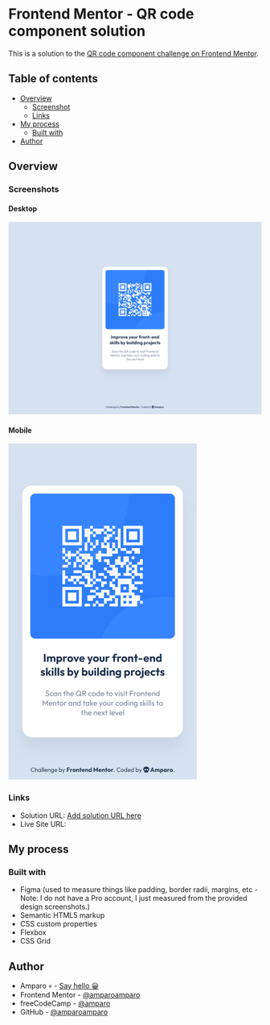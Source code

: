 # Frontend Mentor - QR code component solution

This is a solution to the [QR code component challenge on Frontend Mentor](https://www.frontendmentor.io/challenges/qr-code-component-iux_sIO_H).

## Table of contents

- [Overview](#overview)
  - [Screenshot](#screenshot)
  - [Links](#links)
- [My process](#my-process)
  - [Built with](#built-with)
- [Author](#author)

## Overview

### Screenshots

#### Desktop
![Desktop screenshot](screenshots/desktop.png)

#### Mobile
![Mobile screenshot](screenshots/mobile.png)

### Links

- Solution URL: [Add solution URL here](https://your-solution-url.com)
- Live Site URL: [](https://amparoamparo.github.io/frontendmentor-qr-code-component/)

## My process

### Built with

- Figma (used to measure things like padding, border radii, margins, etc - Note: I do not have a Pro account, I just measured from the provided design screenshots.)
- Semantic HTML5 markup
- CSS custom properties
- Flexbox
- CSS Grid

## Author

- Amparo 💀 - [Say hello 😀](mailto:hello@amparo.ooo?subject=Hello+from+GitHub)
- Frontend Mentor - [@amparoamparo](https://www.frontendmentor.io/profile/amparoamparo)
- freeCodeCamp - [@amparo](https://freecodecamp.org/amparo)
- GitHub - [@amparoamparo](https://www.github.com/amparoamparo)
